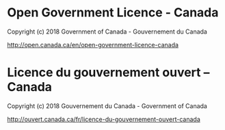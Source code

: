# Open Government Licence - Canada

Copyright (c) 2018 Government of Canada - Gouvernement du Canada
<!-- markdownlint-disable MD034 -->
http://open.canada.ca/en/open-government-licence-canada

<!-- markdownlint-disable MD025 -->

# Licence du gouvernement ouvert – Canada

<!-- markdownlint-enable MD025 -->

Copyright (c) 2018 Gouvernement du Canada - Government of Canada

http://ouvert.canada.ca/fr/licence-du-gouvernement-ouvert-canada
<!-- markdownlint-enable MD034 -->
